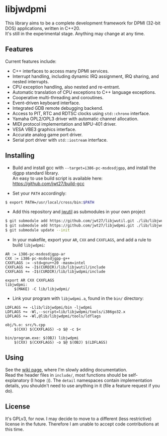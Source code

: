 # libjwdpmi
This library aims to be a complete development framework for DPMI (32-bit DOS) applications, written in C++20.  
It's still in the experimental stage. Anything may change at any time.

## Features
Current features include:
* C++ interfaces to access many DPMI services.
* Interrupt handling, including dynamic IRQ assignment, IRQ sharing, and nested interrupts.
* CPU exception handling, also nested and re-entrant.
* Automatic translation of CPU exceptions to C++ language exceptions.
* Cooperative multi-threading and coroutines.
* Event-driven keyboard interface.
* Integrated GDB remote debugging backend.
* Access to PIT, RTC and RDTSC clocks using `std::chrono` interface.
* Yamaha OPL2/OPL3 driver with automatic channel allocation.
* MIDI protocol implementation and MPU-401 driver.
* VESA VBE3 graphics interface.
* Accurate analog game port driver.
* Serial port driver with `std::iostream` interface.

## Installing
* Build and install gcc with `--target=i386-pc-msdosdjgpp`, and install the djgpp standard library.  
An easy to use build script is available here: https://github.com/jwt27/build-gcc

* Set your `PATH` accordingly:  
```sh
$ export PATH=/usr/local/cross/bin:$PATH
```
* Add this repository and [jwutil](https://github.com/jwt27/libjwutil) as submodules in your own project  
```sh
$ git submodule add https://github.com/jwt27/libjwutil.git ./lib/libjwutil
$ git submodule add https://github.com/jwt27/libjwdpmi.git ./lib/libjwdpmi
$ git submodule update --init
```
* In your makefile, export your `AR`, `CXX` and `CXXFLAGS`, and add a rule to build `libjwdpmi`:  
```make
AR := i386-pc-msdosdjgpp-ar
CXX := i386-pc-msdosdjgpp-g++
CXXFLAGS := -std=gnu++20 -masm=intel
CXXFLAGS += -I$(CURDIR)/lib/libjwutil/include
CXXFLAGS += -I$(CURDIR)/lib/libjwdpmi/include

export AR CXX CXXFLAGS
libjwdpmi:
    $(MAKE) -C lib/libjwdpmi/
```
* Link your program with `libjwdpmi.a`, found in the `bin/` directory:  
```make
LDFLAGS += -Llib/libjwdpmi/bin -ljwdpmi
LDFLAGS += -Wl,--script=lib/libjwdpmi/tools/i386go32.x
LDFLAGS += -Wl,@lib/libjwdpmi/tools/ldflags

obj/%.o: src/%.cpp
    $(CXX) $(CXXFLAGS) -o $@ -c $<

bin/program.exe: $(OBJ) libjwdpmi
    $(CXX) $(CXXFLAGS) -o $@ $(OBJ) $(LDFLAGS)
```

## Using
See the [wiki page](https://github.com/jwt27/libjwdpmi/wiki), where I'm slowly adding documentation.  
Read the header files in `include/`, most functions should be self-explanatory (I hope :)). The `detail` namespaces contain implementation details, you shouldn't need to use anything in it (file a feature request if you do).

## License
It's GPLv3, for now. I may decide to move to a different (less restrictive) license in the future. Therefore I am unable to accept code contributions at this time.

